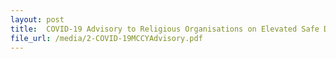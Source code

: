 ```yaml
---
layout: post
title:  COVID-19 Advisory to Religious Organisations on Elevated Safe Distancing Measures as of 04 Apr 2020
file_url: /media/2-COVID-19MCCYAdvisory.pdf
---
```

